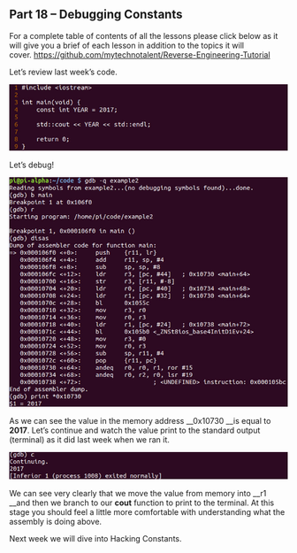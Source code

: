 ## Part 18 – Debugging Constants

For a complete table of contents of all the lessons please click below as it will give you a brief of each lesson in addition to the topics it will cover.&nbsp;https://github.com/mytechnotalent/Reverse-Engineering-Tutorial

Let’s review last week’s code.

<div class="slate-resizable-image-embed slate-image-embed__resize-full-width"><img src="/imgs/1520147783406.jpg"/></div>

Let’s debug!

<div class="slate-resizable-image-embed slate-image-embed__resize-full-width"><img src="/imgs/1520194203208.jpg"/></div>

As we can see the value in the memory address __0x10730 __is equal to __2017__.&nbsp;Let’s continue and watch the value print to the standard output (terminal) as it did last week when we ran it.

<div class="slate-resizable-image-embed slate-image-embed__resize-full-width"><img src="/imgs/1520152068447.jpg"/></div>

We can see very clearly that we move the value from memory into __r1 __and then we branch to our __cout__ function to print to the terminal.&nbsp;At this stage you should feel a little more comfortable with understanding what the assembly is doing above.

Next week we will dive into Hacking Constants.